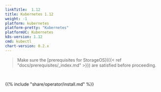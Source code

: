 ```yaml
---
linkTitle:  1.12
title: Kubernetes 1.12
weight: -1
platform: kubernetes
platform-pretty: "Kubernetes"
platformUC: Kubernetes
k8s-version: 1.12
cmd: kubectl
chart-version: 0.2.x
---
```



> Make sure the 
> [prerequisites for StorageOS]({{< ref "docs/prerequisites/_index.md" >}}) are
> satisfied before proceeding.

&nbsp;

{{% include "share/operator/install.md" %}}
